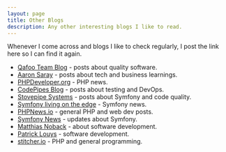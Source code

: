 ```yaml
---
layout: page
title: Other Blogs
description: Any other interesting blogs I like to read.
---
```


Whenever I come across and blogs I like to check regularly, I post the link here so I
can find it again.

- [Qafoo Team Blog](https://qafoo.com/blog) - posts about quality software.
- [Aaron Saray](https://www.aaronsaray.com/blog/) - posts about tech and business learnings.
- [PHPDeveloper.org](http://www.phpdeveloper.org/) - PHP news.
- [CodePipes Blog](http://blog.codepipes.com/) - posts about testing and DevOps.
- [Stovepipe Systems](https://stovepipe.systems/) - posts about Symfony and code quality.
- [Symfony living on the edge](https://symfony.com/blog/category/living-on-the-edge) - Symfony news.
- [PHPNews.io](https://phpnews.io/) - general PHP and web dev posts.
- [Symfony News](https://www.symfony-news.com/) - updates about Symfony.
- [Matthias Noback](https://matthiasnoback.nl/) - about software development.
- [Patrick Louys](https://patricklouys.com/) - software development.
- [stitcher.io](https://www.stitcher.io/) - PHP and general programming.
